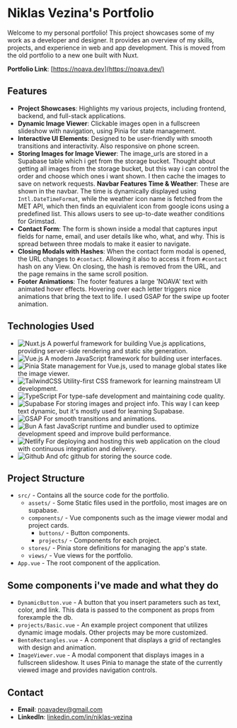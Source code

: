# Niklas Vezina's Portfolio

Welcome to my personal portfolio! This project showcases some of my work as a developer and designer. It provides an overview of my skills, projects, and experience in web and app development. This is moved from the old portfolio to a new one built with Nuxt.

**Portfolio Link**: [https://noava.dev](https://noava.dev/)

## Features

- **Project Showcases**: Highlights my various projects, including frontend, backend, and full-stack applications.
- **Dynamic Image Viewer**: Clickable images open in a fullscreen slideshow with navigation, using Pinia for state management.
- **Interactive UI Elements**: Designed to be user-friendly with smooth transitions and interactivity. Also responsive on phone screen.
- **Storing Images for Image Viewer**: The image_urls are stored in a Supabase table which i get from the storage bucket. Thought about getting all images from the storage bucket, but this way i can control the order and choose which ones i want shown. I then cache the images to save on network requests.
  **Navbar Features Time & Weather**: These are shown in the navbar. The time is dynamically displayed using `Intl.DateTimeFormat`, while the weather icon name is fetched from the MET API, which then finds an equivialent icon from google icons using a predefined list. This allows users to see up-to-date weather conditions for Grimstad.
- **Contact Form**: The form is shown inside a modal that captures input fields for name, email, and user details like who, what, and why. This is spread between three modals to make it easier to navigate.
- **Closing Modals with Hashes**: When the contact form modal is opened, the URL changes to `#contact`. Allowing it also to access it from `#contact` hash on any View. On closing, the hash is removed from the URL, and the page remains in the same scroll position.
- **Footer Animations**: The footer features a large 'NOAVA' text with animated hover effects. Hovering over each letter triggers nice animations that bring the text to life. I used GSAP for the swipe up footer animation.

## Technologies Used

- ![Nuxt.js](https://img.shields.io/badge/nuxt.js-234.svg?style=for-the-badge&logo=nuxtdotjs) A powerful framework for building Vue.js applications, providing server-side rendering and static site generation.
- ![Vue.js](https://img.shields.io/badge/vue.js-234.svg?style=for-the-badge&logo=vuedotjs) A modern JavaScript framework for building user interfaces.
- ![Pinia](https://img.shields.io/badge/pinia-234.svg?style=for-the-badge&logo=vuedotjs&logoColor=yellow) State management for Vue.js, used to manage global states like the image viewer.
- ![TailwindCSS](https://img.shields.io/badge/tailwind_css-234.svg?style=for-the-badge&logo=tailwindcss) Utility-first CSS framework for learning mainstream UI development.
- ![TypeScript](https://img.shields.io/badge/typescript-234.svg?style=for-the-badge&logo=typescript) For type-safe development and maintaining code quality.
- ![Supabase](https://img.shields.io/badge/supabase-234.svg?style=for-the-badge&logo=supabase) For storing images and project info. This way I can keep text dynamic, but it's mostly used for learning Supabase.
- ![GSAP](https://img.shields.io/badge/gsap-234.svg?style=for-the-badge&logo=greensock) For smooth transitions and animations.
- ![Bun](https://img.shields.io/badge/bun-234.svg?style=for-the-badge&logo=bun) A fast JavaScript runtime and bundler used to optimize development speed and improve build performance.
- ![Netlify](https://img.shields.io/badge/netlify-234.svg?style=for-the-badge&logo=netlify) For deploying and hosting this web application on the cloud with continuous integration and delivery.
- ![Github](https://img.shields.io/badge/github-234.svg?style=for-the-badge&logo=github) And ofc github for storing the source code.

## Project Structure

- `src/` - Contains all the source code for the portfolio.
  - `assets/` - Some Static files used in the portfolio, most images are on supabase.
  - `components/` - Vue components such as the image viewer modal and project cards.
    - `buttons/` - Button components.
    - `projects/` - Components for each project.
  - `stores/` - Pinia store definitions for managing the app's state.
  - `views/` - Vue views for the portfolio.
- `App.vue` - The root component of the application.

## Some components i've made and what they do

- `DynamicButton.vue` - A button that you insert parameters such as text, color, and link. This data is passed to the component as props from forexample the db.
- `projects/Basic.vue` - An example project component that utilizes dynamic image modals. Other projects may be more customized.
- `BentoRectangles.vue` - A component that displays a grid of rectangles with design and animation.
- `ImageViewer.vue` - A modal component that displays images in a fullscreen slideshow. It uses Pinia to manage the state of the currently viewed image and provides navigation controls.

## Contact

- **Email**: [noavadev@gmail.com](mailto:noavadev@gmail.com)
- **LinkedIn**: [linkedin.com/in/niklas-vezina](https://linkedin.com/in/niklas-vezina)
